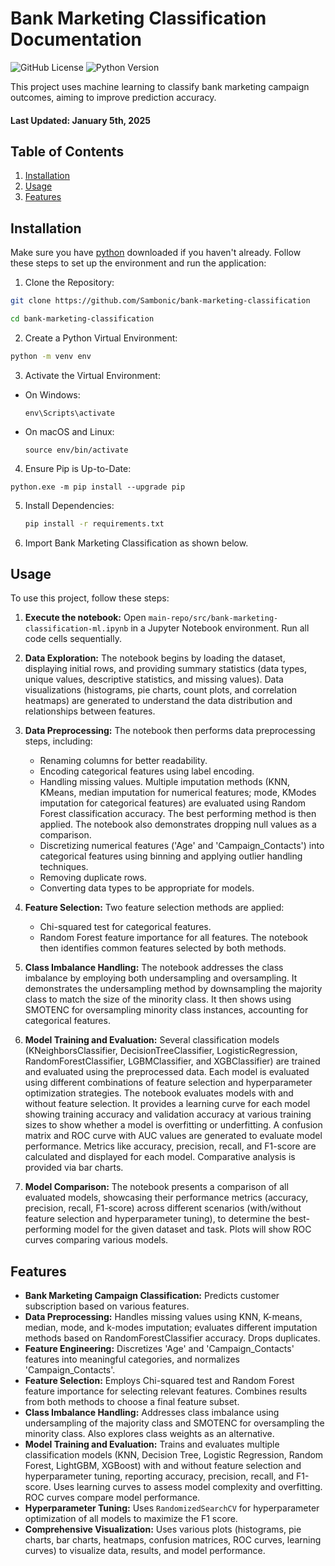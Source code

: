 # Bank Marketing Classification Documentation

![GitHub License](https://img.shields.io/github/license/Sambonic/bank-marketing-classification)
![Python Version](https://img.shields.io/badge/python-3.8%2B-blue)

This project uses machine learning to classify bank marketing campaign outcomes, aiming to improve prediction accuracy.

#### Last Updated: January 5th, 2025

## Table of Contents
1. [Installation](#installation)
2. [Usage](#usage)
3. [Features](#features)

<a name="installation"></a>
## Installation

Make sure you have [python](https://www.python.org/downloads/) downloaded if you haven't already.
Follow these steps to set up the environment and run the application:

1. Clone the Repository:
   
```bash
git clone https://github.com/Sambonic/bank-marketing-classification
```

```bash
cd bank-marketing-classification
```

2. Create a Python Virtual Environment:
```bash
python -m venv env
```

3. Activate the Virtual Environment:
- On Windows:
  ```
  env\Scripts\activate
  ```

- On macOS and Linux:
  ```
  source env/bin/activate
  ```
4. Ensure Pip is Up-to-Date:
  ```
  python.exe -m pip install --upgrade pip
  ```
5. Install Dependencies:

   ```bash
   pip install -r requirements.txt
   ```

6. Import Bank Marketing Classification as shown below.


<a name="usage"></a>
## Usage

To use this project, follow these steps:

1. **Execute the notebook:** Open `main-repo/src/bank-marketing-classification-ml.ipynb` in a Jupyter Notebook environment.  Run all code cells sequentially.

2. **Data Exploration:** The notebook begins by loading the dataset, displaying initial rows, and providing summary statistics (data types, unique values, descriptive statistics, and missing values). Data visualizations (histograms, pie charts, count plots, and correlation heatmaps) are generated to understand the data distribution and relationships between features.

3. **Data Preprocessing:** The notebook then performs data preprocessing steps, including:
    - Renaming columns for better readability.
    - Encoding categorical features using label encoding.
    - Handling missing values.  Multiple imputation methods (KNN, KMeans, median imputation for numerical features; mode, KModes imputation for categorical features) are evaluated using Random Forest classification accuracy. The best performing method is then applied.  The notebook also demonstrates dropping null values as a comparison.
    - Discretizing numerical features ('Age' and 'Campaign_Contacts') into categorical features using binning and applying outlier handling techniques. 
    - Removing duplicate rows.
    - Converting data types to be appropriate for models.

4. **Feature Selection:** Two feature selection methods are applied:
    - Chi-squared test for categorical features.
    - Random Forest feature importance for all features.
    The notebook then identifies common features selected by both methods.

5. **Class Imbalance Handling:** The notebook addresses the class imbalance by employing both undersampling and oversampling. It demonstrates the undersampling method by downsampling the majority class to match the size of the minority class. It then shows using SMOTENC for oversampling minority class instances, accounting for categorical features.

6. **Model Training and Evaluation:** Several classification models (KNeighborsClassifier, DecisionTreeClassifier, LogisticRegression, RandomForestClassifier, LGBMClassifier, and XGBClassifier) are trained and evaluated using the preprocessed data.  Each model is evaluated using different combinations of feature selection and hyperparameter optimization strategies. The notebook evaluates models with and without feature selection. It provides a learning curve for each model showing training accuracy and validation accuracy at various training sizes to show whether a model is overfitting or underfitting. A confusion matrix and ROC curve with AUC values are generated to evaluate model performance.  Metrics like accuracy, precision, recall, and F1-score are calculated and displayed for each model.  Comparative analysis is provided via bar charts.

7. **Model Comparison:** The notebook presents a comparison of all evaluated models, showcasing their performance metrics (accuracy, precision, recall, F1-score) across different scenarios (with/without feature selection and hyperparameter tuning), to determine the best-performing model for the given dataset and task.  Plots will show ROC curves comparing various models.

<a name="features"></a>
## Features
- **Bank Marketing Campaign Classification:** Predicts customer subscription based on various features.
- **Data Preprocessing:** Handles missing values using KNN, K-means, median, mode, and k-modes imputation; evaluates different imputation methods based on RandomForestClassifier accuracy.  Drops duplicates.
- **Feature Engineering:** Discretizes 'Age' and 'Campaign_Contacts' features into meaningful categories, and normalizes 'Campaign_Contacts'.
- **Feature Selection:** Employs Chi-squared test and Random Forest feature importance for selecting relevant features. Combines results from both methods to choose a final feature subset.
- **Class Imbalance Handling:** Addresses class imbalance using undersampling of the majority class and SMOTENC for oversampling the minority class.  Also explores class weights as an alternative.
- **Model Training and Evaluation:** Trains and evaluates multiple classification models (KNN, Decision Tree, Logistic Regression, Random Forest, LightGBM, XGBoost) with and without feature selection and hyperparameter tuning, reporting accuracy, precision, recall, and F1-score. Uses learning curves to assess model complexity and overfitting. ROC curves compare model performance.
- **Hyperparameter Tuning:** Uses `RandomizedSearchCV` for hyperparameter optimization of all models to maximize the F1 score.
- **Comprehensive Visualization:** Uses various plots (histograms, pie charts, bar charts, heatmaps, confusion matrices, ROC curves, learning curves) to visualize data, results, and model performance.


